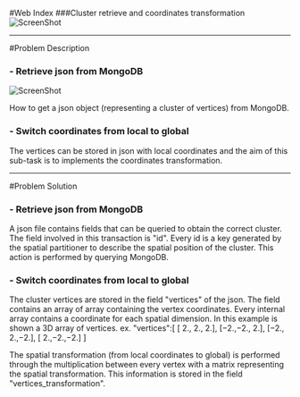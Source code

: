 #Web Index
###Cluster retrieve and coordinates transformation
![ScreenShot](https://raw.github.com/cvdlab-bio/webindex/maglia_dev_branch/slide%20Francesco%20Maglia/general.png)
- - -

#Problem Description

### - Retrieve json from MongoDB
![ScreenShot](https://raw.github.com/cvdlab-bio/webindex/maglia_dev_branch/slide%20Francesco%20Maglia/img1.png)

How to get a json object (representing a cluster of vertices) from MongoDB.

### - Switch coordinates from local to global

The vertices can be stored in json with local coordinates and the aim of this sub-task is to implements the coordinates transformation.
- - -

#Problem Solution

### - Retrieve json from MongoDB

A json file contains fields that can be queried to obtain the correct cluster. The field involved in this transaction is "id". Every id is a key generated by the spatial partitioner to describe the spatial position of the cluster. This action is performed by querying MongoDB.

### - Switch coordinates from local to global

The cluster vertices are stored in the field "vertices" of the json. The field contains an array of array containing the vertex coordinates. Every internal array contains a coordinate for each spatial dimension. In this example is shown a 3D array of vertices.
ex. "vertices":[
 				[ 2., 2., 2.],
     				[−2.,−2., 2.],
     				[−2., 2.,−2.],
     				[ 2.,−2.,−2.]
		]

The spatial transformation (from local coordinates to global) is performed through the multiplication between every vertex with a matrix representing the spatial transformation. This information is stored in the field "vertices_transformation".

